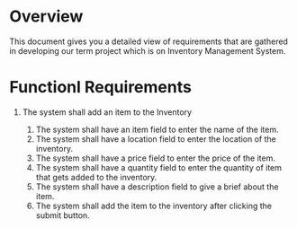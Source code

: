 # Overview
This document gives you a detailed view of requirements that are gathered in developing our term project which is on Inventory Management System.

# Functionl Requirements

1. The system shall add an item to the Inventory
   
   1. The system shall have an item field to enter the name of the item.
   2. The system shall have a location field to enter the location of the inventory.
   3. The system shall have a price field to enter the price of the item.
   4. The system shall have a quantity field to enter the quantity of item that gets added to the inventory.
   5. The system shall have a description field to give a brief about the item.
   6. The system shall add the item to the inventory after clicking the submit button.
